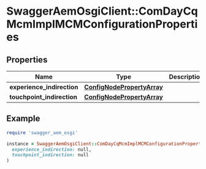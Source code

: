 # SwaggerAemOsgiClient::ComDayCqMcmImplMCMConfigurationProperties

## Properties

| Name | Type | Description | Notes |
| ---- | ---- | ----------- | ----- |
| **experience_indirection** | [**ConfigNodePropertyArray**](ConfigNodePropertyArray.md) |  | [optional] |
| **touchpoint_indirection** | [**ConfigNodePropertyArray**](ConfigNodePropertyArray.md) |  | [optional] |

## Example

```ruby
require 'swagger_aem_osgi'

instance = SwaggerAemOsgiClient::ComDayCqMcmImplMCMConfigurationProperties.new(
  experience_indirection: null,
  touchpoint_indirection: null
)
```

